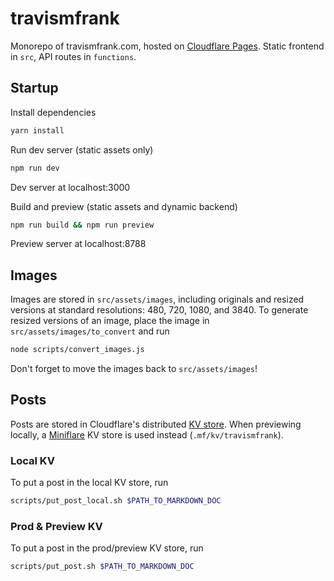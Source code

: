 # travismfrank
Monorepo of travismfrank.com, hosted on [Cloudflare Pages](https://developers.cloudflare.com/pages/). Static frontend in `src`, API routes in `functions`.

## Startup
Install dependencies

```zsh
yarn install
```

Run dev server (static assets only)

```zsh
npm run dev
```

Dev server at localhost:3000

Build and preview (static assets and dynamic backend)

```zsh
npm run build && npm run preview
```

Preview server at localhost:8788

## Images
Images are stored in `src/assets/images`, including originals and resized versions at standard resolutions: 480, 720, 1080, and 3840.  To generate resized versions of an image, place the image in `src/assets/images/to_convert` and run

```zsh
node scripts/convert_images.js
```

Don't forget to move the images back to `src/assets/images`!

## Posts
Posts are stored in Cloudflare's distributed [KV store](https://www.cloudflare.com/products/workers-kv/). When previewing locally, a [Miniflare](https://miniflare.dev/) KV store is used instead (`.mf/kv/travismfrank`).

### Local KV
To put a post in the local KV store, run

```zsh
scripts/put_post_local.sh $PATH_TO_MARKDOWN_DOC
```

### Prod & Preview KV
To put a post in the prod/preview KV store, run

```zsh
scripts/put_post.sh $PATH_TO_MARKDOWN_DOC
```
